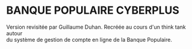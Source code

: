 # BANQUE POPULAIRE CYBERPLUS

Version revisitée par Guillaume Duhan. Recréée au cours d'un think tank autour<br>
du système de gestion de compte en ligne de la Banque Populaire.
